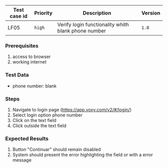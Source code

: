 Test case id | Priority | Description | Version
---|---|---|---
LF05 | `high` | Verify login functionality whith blank phone number| `1.0`

### Prerequisites
1. access to browser
2. working internet

### Test Data
* phone number: blank

### Steps
1. Navigate to login page (https://app.voxy.com/v2/#/login/)
2. Select login option phone number
3. Click on the text field
4. Click outside the text field

### Expected Results
1. Button "Continuar" should remain disabled
2. System should present the error highlighting the field or with a error message
